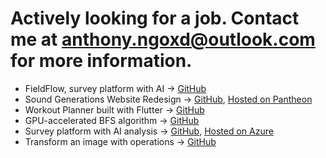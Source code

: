 # Actively looking for a job. Contact me at anthony.ngoxd@outlook.com for more information.
- FieldFlow, survey platform with AI -> [GitHub](https://github.com/SU-MobileSoftwareDev-Group10/FieldFlow)
- Sound Generations Website Redesign -> [GitHub](https://github.com/Sound-Generations-Capstone/wp-dev-env), [Hosted on Pantheon](https://dev-sg-capstone.pantheonsite.io)
- Workout Planner built with Flutter -> [GitHub](https://github.com/ngoantho/flutter-workout-app)
- GPU-accelerated BFS algorithm -> [GitHub](https://github.com/ngoantho/cs5990_on-gpu_async_bfs)
- Survey platform with AI analysis -> [GitHub](https://github.com/ngoantho/SurveySage), [Hosted on Azure](https://surveysage.azurewebsites.net/)
- Transform an image with operations -> [GitHub](https://github.com/ngoantho/image-processor)
